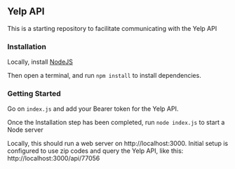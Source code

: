 ## Yelp API 

This is a starting repository to facilitate communicating with the Yelp API

### Installation

Locally, install [NodeJS](https://nodejs.org/en/)

Then open a terminal, and run `npm install` to install dependencies.

### Getting Started

Go on `index.js` and add your Bearer token for the Yelp API.

Once the Installation step has been completed, run `node index.js` to start a Node server

Locally, this should run a web server on http://localhost:3000. Initial setup is
configured to use zip codes and query the Yelp API, like this: http://localhost:3000/api/77056
